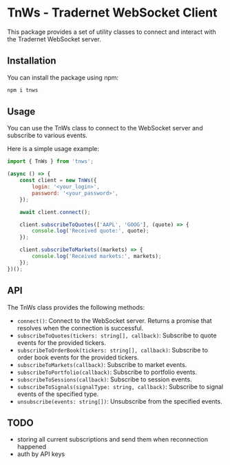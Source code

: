 # TnWs - Tradernet WebSocket Client

This package provides a set of utility classes to connect and interact with the Tradernet WebSocket server.


## Installation

You can install the package using npm:

```bash
npm i tnws
```

## Usage
You can use the TnWs class to connect to the WebSocket server and subscribe to various events.

Here is a simple usage example:

```js
import { TnWs } from 'tnws';

(async () => {
    const client = new TnWs({
        login: '<your_login>',
        password: '<your_password>',
    });

    await client.connect();

    client.subscribeToQuotes(['AAPL', 'GOOG'], (quote) => {
        console.log('Received quote:', quote);
    });

    client.subscribeToMarkets((markets) => {
        console.log('Received markets:', markets);
    });
})();

```


## API
The TnWs class provides the following methods:

- `connect()`: Connect to the WebSocket server. Returns a promise that resolves when the connection is successful.
- `subscribeToQuotes(tickers: string[], callback)`: Subscribe to quote events for the provided tickers.
- `subscribeToOrderBook(tickers: string[], callback)`: Subscribe to order book events for the provided tickers.
- `subscribeToMarkets(callback)`: Subscribe to market events.
- `subscribeToPortfolio(callback)`: Subscribe to portfolio events.
- `subscribeToSessions(callback)`: Subscribe to session events.
- `subscribeToSignals(signalType: string, callback)`: Subscribe to signal events of the specified type.
- `unsubscribe(events: string[])`: Unsubscribe from the specified events.


## TODO

- storing all current subscriptions and send them when reconnection happened
- auth by API keys


